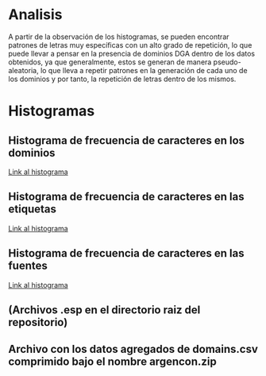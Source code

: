 # Analisis
  A partir de la observación de los histogramas, se pueden encontrar patrones de letras muy específicas con un alto grado de repetición, lo que puede llevar a pensar en la
  presencia de dominios DGA dentro de los datos obtenidos, ya que generalmente, estos se generan de manera pseudo-aleatoria, lo que lleva a repetir patrones en la generación
  de cada uno de los dominios y por tanto, la repetición de letras dentro de los mismos.

# Histogramas

## Histograma de frecuencia de caracteres en los dominios
[Link al histograma](https://github.com/Juanma1223/labsin-pasantias-2021/blob/master/2_analisis_lexico/png_files/domains_frequency_histogram.png)
## Histograma de frecuencia de caracteres en las etiquetas
[Link al histograma](https://github.com/Juanma1223/labsin-pasantias-2021/blob/master/2_analisis_lexico/png_files/labels_frequency_histogram.png)
## Histograma de frecuencia de caracteres en las fuentes
[Link al histograma](https://github.com/Juanma1223/labsin-pasantias-2021/blob/master/2_analisis_lexico/png_files/source_frequency_histogram.png)
## (Archivos .esp en el directorio raiz del repositorio)
## Archivo con los datos agregados de domains.csv comprimido bajo el nombre argencon.zip
